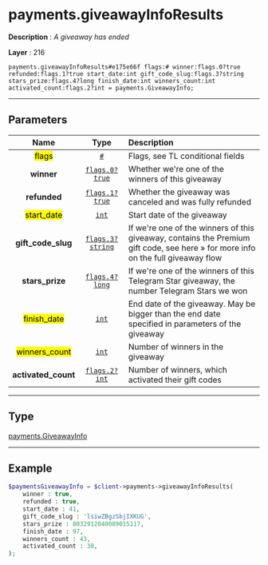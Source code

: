 # payments.giveawayInfoResults

**Description** : *A giveaway has ended*

**Layer** : 216

```tl
payments.giveawayInfoResults#e175e66f flags:# winner:flags.0?true refunded:flags.1?true start_date:int gift_code_slug:flags.3?string stars_prize:flags.4?long finish_date:int winners_count:int activated_count:flags.2?int = payments.GiveawayInfo;
```

---

## Parameters

| Name | Type | Description |
| :---: | :---: | :--- |
| <mark>flags</mark> | [`#`](type/#) | Flags, see TL conditional fields |
| **winner** | [`flags.0?true`](type/true) | Whether we're one of the winners of this giveaway |
| **refunded** | [`flags.1?true`](type/true) | Whether the giveaway was canceled and was fully refunded |
| <mark>start_date</mark> | [`int`](type/int) | Start date of the giveaway |
| **gift_code_slug** | [`flags.3?string`](type/string) | If we're one of the winners of this giveaway, contains the Premium gift code, see here » for more info on the full giveaway flow |
| **stars_prize** | [`flags.4?long`](type/long) | If we're one of the winners of this Telegram Star giveaway, the number Telegram Stars we won |
| <mark>finish_date</mark> | [`int`](type/int) | End date of the giveaway. May be bigger than the end date specified in parameters of the giveaway |
| <mark>winners_count</mark> | [`int`](type/int) | Number of winners in the giveaway |
| **activated_count** | [`flags.2?int`](type/int) | Number of winners, which activated their gift codes |

---

## Type

[payments.GiveawayInfo](type/payments.GiveawayInfo)

---

## Example

```php
$paymentsGiveawayInfo = $client->payments->giveawayInfoResults(
	winner : true,
	refunded : true,
	start_date : 41,
	gift_code_slug : 'lsiwZBgzSbjIXKUG',
	stars_prize : 8032912040089015117,
	finish_date : 97,
	winners_count : 43,
	activated_count : 38,
);
```